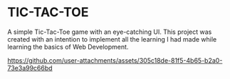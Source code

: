# TIC-TAC-TOE

A simple Tic-Tac-Toe game with an eye-catching UI. This project was created with an intention to implement all the learning I had made while learning the basics of Web Development.

https://github.com/user-attachments/assets/305c18de-81f5-4b65-b2a0-73e3a99c66bd

